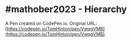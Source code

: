 # #mathober2023 - Hierarchy 

A Pen created on CodePen.io. Original URL: [https://codepen.io/TomHinton/pen/VwqgVMB](https://codepen.io/TomHinton/pen/VwqgVMB).

